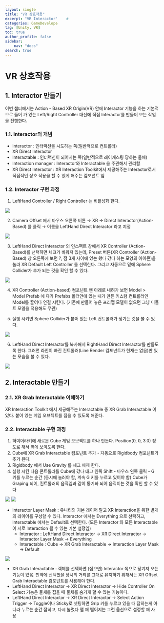 ```yaml
---
layout: single
title: "VR 상호작용"
excerpt: "VR Interactor"    # 
categories: GameDevelope
tag: [Unity, VR]
toc: true
author_profile: false
sidebar:
    nav: "docs"
search: true
---
```


# VR 상호작용

## 1. Interactor 만들기
이번 챕터에서는 Action - Based XR Origin(VR) 안에 Interactor 기능을 하는 기본적으로 들어 가 있는 Left/Right Controller 대신에 직접 Interactor를 만들어 보는 작업을 진행한다.

### 1.1. Interactor의 개념
- Interactor : 인터랙션을 시도하는 쪽(일반적으로 컨트롤러)
- XR Direct Interactor
- Interactable : 인터랙션이 되어지는 쪽(일반적으로 래이캐스팅 당하는 물체)
- Interaction manager : Interactor와 Interactable 을 주관해서 관리함
- XR Direct Interactor : XR Interaction Toolkit에서 제공해주는 Interactor로서 직접적인 상호 작용을 할 수 있게 해주는 컴포넌트 임

### 1.2. Interactor 구현 과정

1. LeftHand Controller / Right Controller 는 비활성화 한다.

![](/images/2024-12-24-VR-interaction/image1.png)

2. Camera Offset 에서 마우스 오른쪽 버튼 → XR → Direct Interactor(Action-Based) 를 클릭 → 이름을 LeftHand Direct Interactor 라고 지정

![](/images/2024-12-24-VR-interaction/image2.png)

3. LeftHand Direct Interactor 의 인스펙트 창에서 XR Controller (Action-Based)를 선택하면 체크가 비워저 있는데, Preset 버튼(XR Controller (Action-Based) 창 오른쪽에 보면 ?, 점 3개 사이에 있는 왔다 갔다 하는 모양의 아이콘)을 눌러 XR Default Left Controller 를 선택한다. 그리고 자동으로 밑에 Sphere Collider가 추가 되는 것을 확인 할 수 있다.

![](/images/2024-12-24-VR-interaction/image3.png)

4. XR Controller (Action-based) 컴포넌트 맨 아래로 내려가 보면 Model > Model Prefab 에 다가 Prefabs 폴더안에 있는 내가 만든 커스텀 컨트롤러인 Model를 끌어다 연결 시킨다. (기존에 만들어 놓은 프리펩 모델이 없으면 그냥 디폴트 모델을 적용해도 무관)

5. 실행 시키면 Sphere Collider가 붙어 있는 Left 컨트롤러가 생기는 것을 볼 수 있다.

![](/images/2024-12-24-VR-interaction/image4.png)

6. LeftHand Direct Interactor를 복사해서 RightHand Direct Interactor를 만들도록 한다. 그러면 라인이 빠진 컨트롤러(Line Render 컴포넌트가 현재는 없음)만 있는 모습을 볼 수 있다.

![](/images/2024-12-24-VR-interaction/image5.png)

## 2. Interactable 만들기

### 2.1. XR Grab Interactable 이해하기
XR Interaction Toolkit 에서 제공해주는 Interactable 중 XR Grab Interactable 이 있다. 붙어 있는 게임 오브젝트를 집을 수 있도록 해준다.

### 2.2. Interactable 구현 과정

1. 하이어라키에 새로운 Cube 게임 오브젝트를 하나 만든다. Position(0, 0, 3.0) 정도로 해서 앞에 보이도록 한다.
2. Cube에 XR Grab Interactable 컴포넌트 추가 - 자동으로 Rigidbody 컴포넌트가 추가 된다.
3. Rigidbody 에서 Use Gravity 를 체크 해제 한다.
4. 실행 시킨 다음 콘트롤러를 Cube에 갔다 대고 왼쪽 Shift - 마우스 왼쪽 클릭 - G 키를 누르는 순간 (동시에 눌러야 함, 계속 G 키를 누르고 있어야 함) Cube가 Graping 되어, 컨트롤러의 움직임과 같이 동기화 되어 움직이는 것을 확인 할 수 있다

![](/images/2024-12-24-VR-interaction/image6.png)
![](/images/2024-12-24-VR-interaction/image7.png)

- Interactor Layer Mask : 유니티의 기본 레이어 말고 XR Interaction을 위한 별개의 레이어를 구성할 수 있다. Interactor 에서는 Everything 으로 선택하고, Interactable 에서는 Default로 선택한다. (모든 Interactor 와 모든 Interactable이 서로 Interaction 될 수 있는 기본 설정임)
  - Interactor : LeftHand Direct Interactor → XR Direct Interactor → Interactor Layer Mask → Everything
  - Interactable : Cube → XR Grab Interactable → Interaction Layer Mask → Default

![](/images/2024-12-24-VR-interaction/image8.png)

- XR Grab Interactable : 객체를 선택하면 (집으면) Interactor 쪽으로 당겨져 오는 기능이 있음. 만약에 선택했을 당시의 거리를 그대로 유지하기 위해서는 XR Offset Grab Interactable 컴포넌트를 사용해야 한다.
- LeftHand Direct Interactor → XR Direct Interactor → Hide Controller On Select 기능은 물체를 집을 때 물체를 숨기게 할 수 있는 기능이다.
- LeftHand Direct Interactor → XR Direct Interactor → Select Action Trigger → Toggle이나 Sticky로 셋팅하면 Grip 키를 누르고 있을 때 잡히는게 아니라 누르는 순간 잡히고, 다시 눌렀다 뗄 때 떨어지는 그런 옵션으로 설정할 때 사용